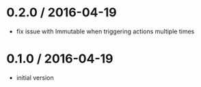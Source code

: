 
0.2.0 / 2016-04-19
==================

  * fix issue with Immutable when triggering actions multiple times

0.1.0 / 2016-04-19
==================
  * initial version
